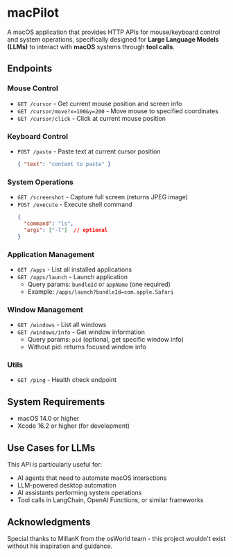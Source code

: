 # macPilot

A macOS application that provides HTTP APIs for mouse/keyboard control and system operations, 
specifically designed for **Large Language Models (LLMs)** to interact with **macOS** systems through **tool calls**.

## Endpoints

### Mouse Control
- `GET /cursor` - Get current mouse position and screen info
- `GET /cursor/move?x=100&y=200` - Move mouse to specified coordinates
- `GET /cursor/click` - Click at current mouse position

### Keyboard Control
- `POST /paste` - Paste text at current cursor position
  ```json
  { "text": "content to paste" }
  ```

### System Operations
- `GET /screenshot` - Capture full screen (returns JPEG image)
- `POST /execute` - Execute shell command
  ```json
  {
    "command": "ls",
    "args": ["-l"]  // optional
  }
  ```

### Application Management
- `GET /apps` - List all installed applications
- `GET /apps/launch` - Launch application
  - Query params: `bundleId` or `appName` (one required)
  - Example: `/apps/launch?bundleId=com.apple.Safari`

### Window Management
- `GET /windows` - List all windows
- `GET /windows/info` - Get window information
  - Query params: `pid` (optional, get specific window info)
  - Without pid: returns focused window info

### Utils
- `GET /ping` - Health check endpoint

## System Requirements

- macOS 14.0 or higher
- Xcode 16.2 or higher (for development)

## Use Cases for LLMs

This API is particularly useful for:
- AI agents that need to automate macOS interactions
- LLM-powered desktop automation
- AI assistants performing system operations
- Tool calls in LangChain, OpenAI Functions, or similar frameworks


## Acknowledgments

Special thanks to MillanK from the osWorld team - this project wouldn't exist without his inspiration and guidance. 
